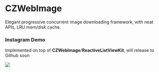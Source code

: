 # CZWebImage

Elegant progressive concurrent image downloading framework, with neat APIs, LRU mem/disk cache.

### Instagram Demo 
Implemented on top of **CZWebImage**/**ReactiveListViewKit**, will release to Github soon

<img src="./Documents/CZInstagram.gif">